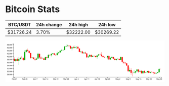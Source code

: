 # Bitcoin Stats

BTC/USDT|24h change|24h high|24h low|
|---|---|---|---|
|$31726.24|3.70%|$32222.00|$30269.22|

<img src="./chart.svg">
